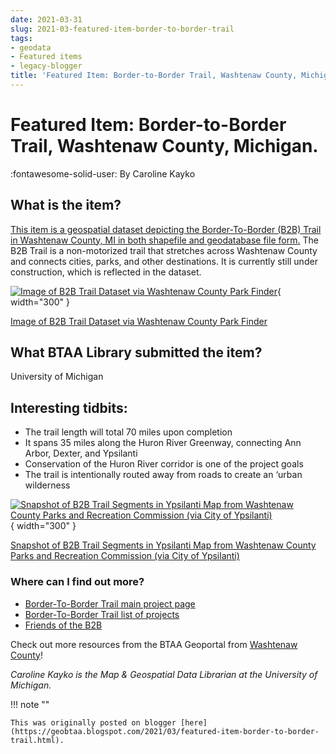 ```yaml
---
date: 2021-03-31
slug: 2021-03-featured-item-border-to-border-trail
tags:
- geodata
- Featured items
- legacy-blogger
title: 'Featured Item: Border-to-Border Trail, Washtenaw County, Michigan.'
---
```


# Featured Item: Border-to-Border Trail, Washtenaw County, Michigan.

:fontawesome-solid-user: By Caroline Kayko

## What is the item? 

[This item is a geospatial dataset depicting the Border-To-Border (B2B) Trail in Washtenaw County, MI in both shapefile and geodatabase file form.](https://geo.btaa.org/catalog/Fcbe32ee91e61402c9ec1f14fd42dcd8b) The B2B Trail is a non-motorized trail that stretches across Washtenaw County and connects cities, parks, and other destinations. It is currently still under construction, which is reflected in the dataset. 

[![Image of B2B Trail Dataset via Washtenaw County Park Finder](https://blogger.googleusercontent.com/img/a/AVvXsEg1Jo4iFSMjfYQajVz69KlMwZNxArtdN17sjTwT-HrTH6JFsx0ncV9vJ0JXX6va5qmusbEUpAamTsyxm_hR6yFhvikN4RCC4tA6o2P2EfDRt7clmJugLcyg02ufKseE5Y0MbOlYcIbPbXrr-KGvSAaoxbH056-_FLH-IxdQH44FgemogR-hUiPgdlowIw=w1094-h639)](https://blogger.googleusercontent.com/img/a/AVvXsEg1Jo4iFSMjfYQajVz69KlMwZNxArtdN17sjTwT-HrTH6JFsx0ncV9vJ0JXX6va5qmusbEUpAamTsyxm_hR6yFhvikN4RCC4tA6o2P2EfDRt7clmJugLcyg02ufKseE5Y0MbOlYcIbPbXrr-KGvSAaoxbH056-_FLH-IxdQH44FgemogR-hUiPgdlowIw=s1075){ width="300" }

[Image of B2B Trail Dataset via Washtenaw County Park Finder](https://gisappsecure.ewashtenaw.org/public/ParkFinder/)

<!-- more --> 

## What BTAA Library submitted the item? 

University of Michigan 

## Interesting tidbits:

* The trail length will total 70 miles upon completion
* It spans 35 miles along the Huron River Greenway, connecting Ann Arbor, Dexter, and Ypsilanti
* Conservation of the Huron River corridor is one of the project goals
* The trail is intentionally routed away from roads to create an ‘urban wilderness 

[![Snapshot of B2B Trail Segments in Ypsilanti Map from Washtenaw County Parks and Recreation Commission \(via City of Ypsilanti\)](https://blogger.googleusercontent.com/img/a/AVvXsEixQPD-76YIBc0KBXQCFTJA2i9q7Q0Cv00BaFEySBV8TMbTW4ns4XeeJP8UQA7Ck8JXMqEgwunB7UzL6YF-4657bKrcIW4AqVy6ylkZIrXoSixJc9m7sHyNbnARYgYDvlNhVM8vWBRKW-XgSwrdzH4pTerYuR7j-U6SxynUlm9lPQYuJbk8fH0SW-u3ag=w1066-h765)](https://blogger.googleusercontent.com/img/a/AVvXsEixQPD-76YIBc0KBXQCFTJA2i9q7Q0Cv00BaFEySBV8TMbTW4ns4XeeJP8UQA7Ck8JXMqEgwunB7UzL6YF-4657bKrcIW4AqVy6ylkZIrXoSixJc9m7sHyNbnARYgYDvlNhVM8vWBRKW-XgSwrdzH4pTerYuR7j-U6SxynUlm9lPQYuJbk8fH0SW-u3ag=s999){ width="300" }

[Snapshot of B2B Trail Segments in Ypsilanti Map from Washtenaw County Parks and Recreation Commission (via City of Ypsilanti)](https://cityofypsilanti.com/FDocumentCenter/FView/F340/FX--Washtenaw-County-Border-to-Border-Trail-Map-PDF)

### Where can I find out more? 

* [Border-To-Border Trail main project page](https://www.washtenaw.org/F334/FBorder-to-Border-Trail)
* [Border-To-Border Trail list of projects](https://www.washtenaw.org/F952/FBorder-to-Border-Trail-Projects)
* [Friends of the B2B](https://friendsofthebtob.wixsite.com/bordertoborder) 

Check out more resources from the BTAA Geoportal from [Washtenaw County](https://geo.btaa.org/?search_field=all_fields&q=Washtenaw+County)! 

*Caroline Kayko is the Map & Geospatial Data Librarian at the University of Michigan.*
 
!!! note ""

	This was originally posted on blogger [here](https://geobtaa.blogspot.com/2021/03/featured-item-border-to-border-trail.html).

